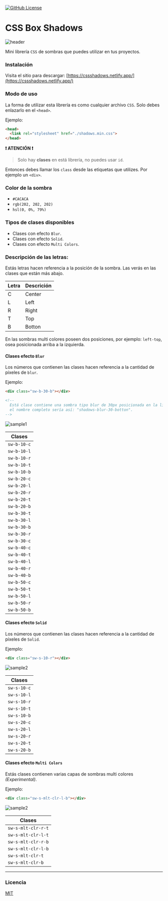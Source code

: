 [![GitHub License](https://img.shields.io/badge/license-MIT-blue.svg)](LICENSE)

# CSS Box Shadows

![header](./img/header.png)

Mini librería `CSS` de sombras que puedes utilizar en tus proyectos.

### Instalación
Visita el sitio para descargar: [https://cssshadows.netlify.app/](https://cssshadows.netlify.app/)

### Modo de uso

La forma de utilizar esta librería es como cualquier archivo `CSS`. Solo debes enlazarlo en el `<head>`.

Ejemplo:

```HTML
<head>
  <link rel="stylesheet" href="./shadows.min.css">
</head>
```

**❗ ATENCIÓN ❗**

> Solo hay **clases** en está librería, no puedes usar `id`.

Entonces debes llamar los `class` desde las etiquetas que utilizes.
Por ejemplo un `<div>`.

### Color de la sombra
- `#CACACA`
- `rgb(202, 202, 202)`
- `hsl(0, 0%, 79%)`

### Tipos de clases disponibles

- Clases con efecto `Blur`.
- Clases con efecto `Solid`.
- Clases con efecto `Multi Colors`.

### Descripción de las letras:
Estás letras hacen referencia a la posición de la sombra. Las verás en las clases que están más abajo.

| Letra | Descrición |
| ----- | ---------- |
| C     | Center     |
| L     | Left       |
| R     | Right      |
| T     | Top        |
| B     | Botton     |

En las sombras multi colores poseen dos posiciones, por ejemplo: `left-top`, osea posicionada arriba a la izquierda.


#### Clases efecto `Blur`

Los números que contienen las clases hacen referencia a la cantidad de píxeles de `blur`.

Ejemplo:

```HTML
<div class="sw-b-30-b"></div>

<!--
  Está clase contiene una sombra tipo blur de 30px posicionada en la línea inferior del elemento,
  el nombre completo sería así: "shadows-blur-30-botton".
-->
```

![sample1](./img/botton-30.png)

| Clases      |
| ----------- |
| `sw-b-10-c` |
| `sw-b-10-l` |
| `sw-b-10-r` |
| `sw-b-10-t` |
| `sw-b-10-b` |
| `sw-b-20-c` |
| `sw-b-20-l` |
| `sw-b-20-r` |
| `sw-b-20-t` |
| `sw-b-20-b` |
| `sw-b-30-t` |
| `sw-b-30-l` |
| `sw-b-30-b` |
| `sw-b-30-r` |
| `sw-b-30-c` |
| `sw-b-40-c` |
| `sw-b-40-t` |
| `sw-b-40-l` |
| `sw-b-40-r` |
| `sw-b-40-b` |
| `sw-b-50-c` |
| `sw-b-50-t` |
| `sw-b-50-l` |
| `sw-b-50-r` |
| `sw-b-50-b` |

#### Clases efecto `Solid`

Los números que contienen las clases hacen referencia a la cantidad de píxeles de `Solid`.

Ejemplo:

```HTML
<div class="sw-s-10-r"></div>
```

![sample2](./img/solid.png)

| Clases      |
| ----------- |
| `sw-s-10-c` |
| `sw-s-10-l` |
| `sw-s-10-r` |
| `sw-s-10-t` |
| `sw-s-10-b` |
| `sw-s-20-c` |
| `sw-s-20-l` |
| `sw-s-20-r` |
| `sw-s-20-t` |
| `sw-s-20-b` |

#### Clases efecto `Multi Colors`

Estás clases contienen varias capas de sombras multi colores _(Experimental)_.

Ejemplo:

```HTML
<div class="sw-s-mlt-clr-l-b"></div>
```

![sample2](./img/multi-colors.png)

| Clases             |
| ------------------ |
| `sw-s-mlt-clr-r-t` |
| `sw-s-mlt-clr-l-t` |
| `sw-s-mlt-clr-r-b` |
| `sw-s-mlt-clr-l-b` |
| `sw-s-mlt-clr-t`   |
| `sw-s-mlt-clr-b`   |

---

### Licencia

[MIT](LICENSE)

